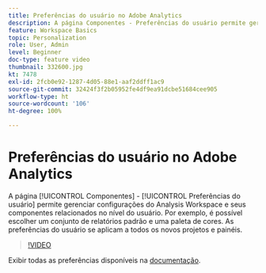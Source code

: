 ```yaml
---
title: Preferências do usuário no Adobe Analytics
description: A página Componentes - Preferências do usuário permite gerenciar configurações do Analysis Workspace e seus componentes relacionados no nível do usuário. Por exemplo, é possível escolher um conjunto de relatórios padrão e uma paleta de cores. As preferências do usuário se aplicam a todos os novos projetos e painéis.
feature: Workspace Basics
topic: Personalization
role: User, Admin
level: Beginner
doc-type: feature video
thumbnail: 332600.jpg
kt: 7478
exl-id: 2fcb0e92-1287-4d05-88e1-aaf2ddff1ac9
source-git-commit: 32424f3f2b05952fe4df9ea91dcbe51684cee905
workflow-type: ht
source-wordcount: '106'
ht-degree: 100%

---
```


# Preferências do usuário no Adobe Analytics

A página [!UICONTROL Componentes] - [!UICONTROL Preferências do usuário] permite gerenciar configurações do Analysis Workspace e seus componentes relacionados no nível do usuário. Por exemplo, é possível escolher um conjunto de relatórios padrão e uma paleta de cores. As preferências do usuário se aplicam a todos os novos projetos e painéis.

>[!VIDEO](https://video.tv.adobe.com/v/332600/?quality=12&learn=on)

Exibir todas as preferências disponíveis na [documentação](https://experienceleague.adobe.com/docs/analytics/analyze/analysis-workspace/user-preferences.html?lang=pt-BR).
